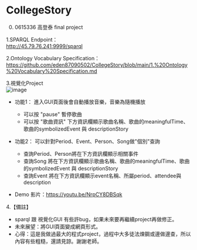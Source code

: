 # CollegeStory
0. 0615336 高登泰 final project

1.SPARQL Endpoint：<br>http://45.79.76.241:9999/sparql

2.Ontology Vocabulary Specification：<br>https://github.com/eden87090502/CollegeStory/blob/main/1.%20Ontology%20Vocabulary%20Specification.md

3.視覺化Project<br>
  ![image](https://user-images.githubusercontent.com/49372467/123546165-1013e800-d78e-11eb-8d8d-1bd7b84b608f.png)
  - 功能1：
    進入GUI頁面後會自動播放音樂，音樂為隨機播放
    - 可以按 "pause" 暫停歌曲
    - 可以按 "歌曲資訊" 下方資訊欄顯示歌曲名稱、歌曲的meaningfulTime、歌曲的symbolizedEvent 與 descriptionStory
  
  - 功能2：
    可以針對Period、Event、Person、Song做"個別"查詢
    - 查詢Period、Person將在下方資訊欄顯示相關事件
    - 查詢Song 將在下方資訊欄顯示歌曲名稱、歌曲的meaningfulTime、歌曲的symbolizedEvent 與 descriptionStory
    - 查詢Event 將在下方資訊欄顯示event名稱、所屬period、attendee與description
  
  - Demo 影片：https://youtu.be/NrpCY8DBSqk
 
 4.【備註】
  - sparql 跟 視覺化GUI 有些許bug，如果未來要再繼續project再做修正。
  - 未來展望：將GUI頁面變成網頁形式。
  - 心得：這是我做過最大的程式project，過程中大多徒法煉鋼或邊做邊查，所以內容有些粗糙，還請見諒。謝謝老師。
